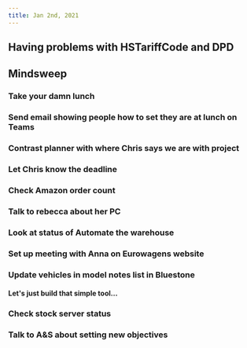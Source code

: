 ```yaml
---
title: Jan 2nd, 2021
---
```


## Having problems with HSTariffCode and DPD
## Mindsweep
### Take your damn lunch
### Send email showing people how to set they are at lunch on Teams
### Contrast planner with where Chris says we are with project
### Let Chris know the deadline
### Check Amazon order count
### Talk to rebecca about her PC
### Look at status of Automate the warehouse
### Set up meeting with Anna on Eurowagens website
### Update vehicles in model notes list in Bluestone
#### Let's just build that simple tool...
### Check stock server status
### Talk to A&S about setting new objectives
###
